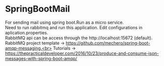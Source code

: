 # SpringBootMail
For sending mail using spring boot.Run as a micro service.<br>
Need to run rabbitmq and run this application. Edit configurations in aplication.properties.<br>
RabbitMQ api can be access through the http://localhost:15672 (default).<br>
RabbitMQ project template -> https://github.com/mechero/spring-boot-amqp-messaging.<br>
Tutorials -> https://thepracticaldeveloper.com/2016/10/23/produce-and-consume-json-messages-with-spring-boot-amqp/
